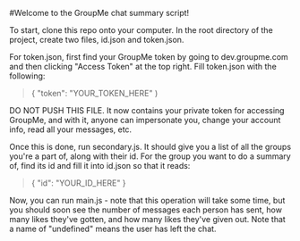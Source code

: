#Welcome to the GroupMe chat summary script!

To start, clone this repo onto your computer. In the root directory of the project, create two files, id.json and token.json. 

For token.json, first find your GroupMe token by going to dev.groupme.com and then clicking "Access Token" at the top right. Fill token.json with the following:

> { "token": "YOUR_TOKEN_HERE" )

DO NOT PUSH THIS FILE. It now contains your private token for accessing GroupMe, and with it, anyone can impersonate you, change your account info, read all your messages, etc.

Once this is done, run secondary.js. It should give you a list of all the groups you're a part of, along with their id. For the group you want to do a summary of, find its id and fill it into id.json so that it reads:

> { "id": "YOUR_ID_HERE" }

Now, you can run main.js - note that this operation will take some time, but you should soon see the number of messages each person has sent, how many likes they've gotten, and how many likes they've given out. Note that a name of "undefined" means the user has left the chat.